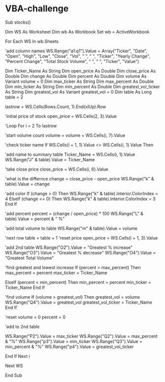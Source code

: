 # VBA-challenge
Sub stocks()

Dim WS As Worksheet
Dim wb As Workbook
Set wb = ActiveWorkbook


For Each WS In wb.Sheets

'add column names
WS.Range("a1:q1").Value = Array("Ticker", "Date", "Open", "High", "Low", "Close", "Vol", " ", " ", "Ticker", "Yearly Change", "Percent Change", "Total Stock Volume", " ", " ", "Ticker", "Value")


Dim Ticker_Name As String
Dim open_price As Double
Dim close_price As Double
Dim change As Double
Dim percent As Double
Dim volume As Variant
volume = 0
Dim max_ticker As String
Dim max_percent As Double
Dim min_ticker As String
Dim min_percent As Double
Dim greatest_vol_ticker As String
Dim greatest_vol As Variant
greatest_vol = 0
Dim table As Long
table = 2

lastrow = WS.Cells(Rows.Count, 1).End(xlUp).Row

'initial price of stock
open_price = WS.Cells(2, 3).Value

'Loop
For i = 2 To lastrow

'start volume count
volume = volume + WS.Cells(i, 7).Value


'check ticker name
If WS.Cells(i + 1, 1).Value <> WS.Cells(i, 1).Value Then


'add name to summary table
Ticker_Name = WS.Cells(i, 1).Value
WS.Range("J" & table).Value = Ticker_Name

'take close price
close_price = WS.Cells(i, 6).Value

'what is the differnce
change = close_price - open_price
WS.Range("k" & table).Value = change

'add color
If (change > 0) Then
WS.Range("k" & table).Interior.ColorIndex = 4
ElseIf (change <= 0) Then
WS.Range("k" & table).Interior.ColorIndex = 3
End If

'add percent
percent = (change / open_price) * 100
WS.Range("L" & table).Value = percent & " %"

'add total volume to table
WS.Range("m" & table).Value = volume

'next row
table = table + 1
'reset price
open_price = WS.Cells(i + 1, 3).Value

'add 2nd table
WS.Range("O2").Value = "Greatest % increase"
WS.Range("O3").Value = "Greatest % decrease"
WS.Range("O4").Value = "Greatest Total Volume"


'find greatest and lowest increase
If (percent > max_percent) Then
max_percent = percent
max_ticker = Ticker_Name

ElseIf (percent < min_percent) Then
min_percent = percent
min_ticker = Ticker_Name
End If

'find volume
If (volume > greatest_vol) Then
greatest_vol = volume
WS.Range("Q4").Value = greatest_vol
greatest_vol_ticker = Ticker_Name
End If





'reset
volume = 0
percent = 0

'add to 2nd table

WS.Range("P2").Value = max_ticker
WS.Range("Q2").Value = max_percent & "%"
WS.Range("p3").Value = min_ticker
WS.Range("Q3").Value = min_percent & "%"
WS.Range("p4").Value = greatest_vol_ticker









End If
Next i


Next WS




 End Sub

